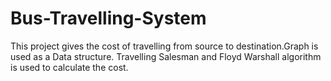 # Bus-Travelling-System
This project gives the cost of travelling from source to destination.Graph is used as a Data structure.
Travelling Salesman and Floyd Warshall algorithm is used to calculate the cost.
